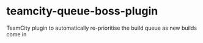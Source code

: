 # teamcity-queue-boss-plugin
TeamCity plugin to automatically re-prioritise the build queue as new builds come in
